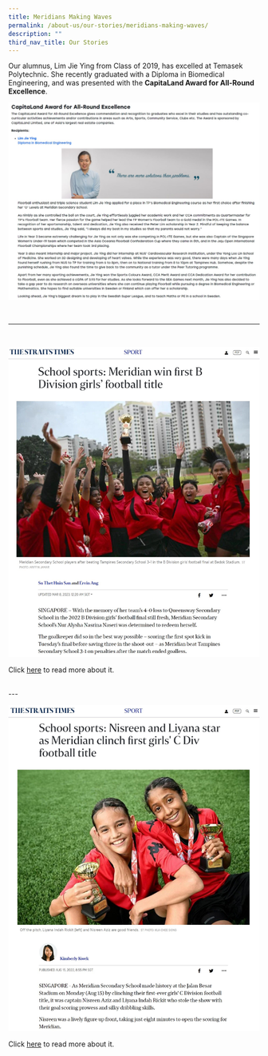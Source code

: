```yaml
---
title: Meridians Making Waves
permalink: /about-us/our-stories/meridians-making-waves/
description: ""
third_nav_title: Our Stories
---
```

Our alumnus, Lim Jie Ying from Class of 2019, has excelled at Temasek Polytechnic. She recently graduated with a Diploma in Biomedical Engineering, and was presented with the **CapitaLand Award for All-Round Excellence**.

![](/images/Meridians%20Making%20Waves/lim%20jie%20ying.jpg)

<br>

---

<br>

![](/images/Meridians%20Making%20Waves/meridian%20making%20waves%2001.jpg)

Click [here](https://www.straitstimes.com/sport/schools/school-sports-meridian-win-first-b-division-girls-football-title) to read more about it.

<br>
---
<br>

![](/images/Meridians%20Making%20Waves/meridian%20making%20waves%2002.jpg)

Click [here](https://www.straitstimes.com/sport/schools/school-sports-nisreen-and-liyana-star-as-meridian-clinch-first-girls-c-div-football-title) to read more about it.